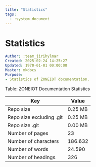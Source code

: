 ```yaml
---
title: "Statistics"
tags:
  - :system_document
---
```

# Statistics
```yaml
Author: :team_jirihylmar
Created: 2025-02-24 14:25:27
Updated: 1970-01-01 00:00:00
Master: mkdocs
Purpose:
- Statistics of ZONEIOT documentation.
```

Table: ZONEIOT Documentation Statistics

| Key | Value |
|---|---|
| Repo size | 0.25 MB |
| Repo size excluding .git | 0.25 MB |
| Repo size .git | 0.00 MB |
| Number of pages | 23 |
| Number of characters | 186.632 |
| Number of words | 24.590 |
| Number of headings | 326 |
